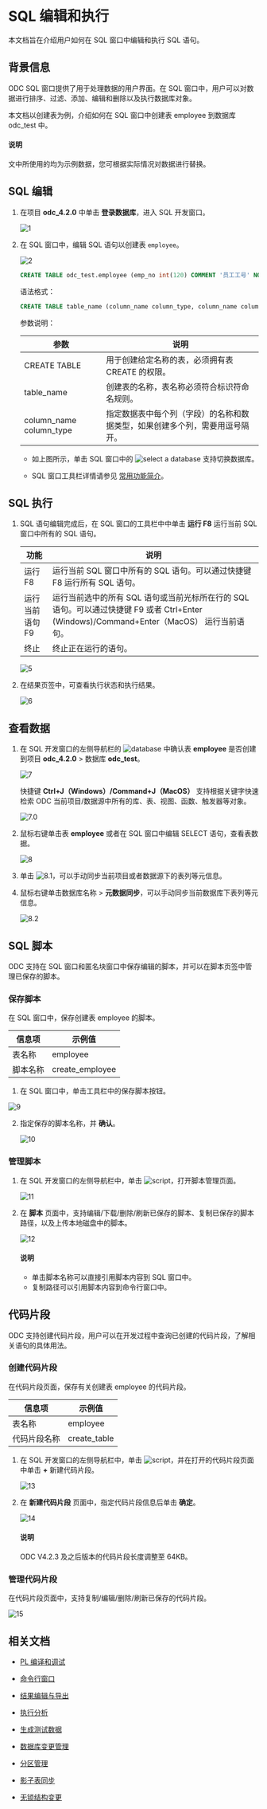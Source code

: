 # SQL 编辑和执行

本文档旨在介绍用户如何在 SQL 窗口中编辑和执行 SQL 语句。

## 背景信息

ODC SQL 窗口提供了用于处理数据的用户界面。在 SQL 窗口中，用户可以对数据进行排序、过滤、添加、编辑和删除以及执行数据库对象。

本文档以创建表为例，介绍如何在 SQL 窗口中创建表 employee 到数据库 odc_test 中。

<main id="notice" type='explain'>
   <h4>说明</h4>
   <p>文中所使用的均为示例数据，您可根据实际情况对数据进行替换。</p>
</main>

## SQL 编辑

1. 在项目 **odc_4.2.0** 中单击 **登录数据库**，进入 SQL 开发窗口。

   ![1](https://obbusiness-private.oss-cn-shanghai.aliyuncs.com/doc/img/odc/430/500.sql-development/100.sql-editing-and-execution/1.png)

2. 在 SQL 窗口中，编辑 SQL 语句以创建表 `employee`。

   ![2](https://obbusiness-private.oss-cn-shanghai.aliyuncs.com/doc/img/odc/430/500.sql-development/100.sql-editing-and-execution/2.png)

   ```sql
   CREATE TABLE odc_test.employee (emp_no int(120) COMMENT '员工工号' NOT NULL, birthday date COMMENT '员工生日' NULL,name varchar(120) COMMENT '员工姓名' NULL,CONSTRAINT cons_employee_empno PRIMARY KEY (emp_no)) DEFAULT CHARSET = utf8mb4    COLLATE = utf8mb4_general_ci;
   ```

   语法格式：

   ```sql
   CREATE TABLE table_name (column_name column_type, column_name column_type,.......);
   ```

   参数说明：

   | 参数                      | 说明                                     |
   |-------------------------|----------------------------------------|
   | CREATE TABLE            | 用于创建给定名称的表，必须拥有表 CREATE 的权限。           |
   | table_name              | 创建表的名称，表名称必须符合标识符命名规则。                 |
   | column_name column_type | 指定数据表中每个列（字段）的名称和数据类型，如果创建多个列，需要用逗号隔开。 |

   - 如上图所示，单击 SQL 窗口中的 ![select a database](https://obbusiness-private.oss-cn-shanghai.aliyuncs.com/doc/img/odc/430/500.sql-development/100.sql-editing-and-execution/select%20a%20database.png) 支持切换数据库。

   - SQL 窗口工具栏详情请参见 [常用功能简介](../1350.feature-details.md)。

## SQL 执行

1. SQL 语句编辑完成后，在 SQL 窗口的工具栏中中单击 **运行 F8** 运行当前 SQL 窗口中所有的 SQL 语句。

   | 功能     | 说明  |
   |--------|------------------|
   |运行 F8|运行当前 SQL 窗口中所有的 SQL 语句。可以通过快捷键 F8 运行所有 SQL 语句。|
   |运行当前语句 F9|运行当前选中的所有 SQL 语句或当前光标所在行的 SQL 语句。可以通过快捷键 F9 或者 Ctrl+Enter (Windows)/Command+Enter（MacOS） 运行当前语句。|
   |终止|终止正在运行的语句。|

   ![5](https://obbusiness-private.oss-cn-shanghai.aliyuncs.com/doc/img/odc/430/500.sql-development/100.sql-editing-and-execution/5.png)

2. 在结果页签中，可查看执行状态和执行结果。

   ![6](https://obbusiness-private.oss-cn-shanghai.aliyuncs.com/doc/img/odc/430/500.sql-development/100.sql-editing-and-execution/6.png)

## 查看数据

1. 在 SQL 开发窗口的左侧导航栏的 ![database](https://obbusiness-private.oss-cn-shanghai.aliyuncs.com/doc/img/odc/420/quickstart/webodc/sql%20editing/database.png) 中确认表 **employee** 是否创建到项目 **odc_4.2.0** > 数据库 **odc_test**。

   ![7](https://obbusiness-private.oss-cn-shanghai.aliyuncs.com/doc/img/odc/430/500.sql-development/100.sql-editing-and-execution/7.png)

   快捷键 <strong>Ctrl+J（Windows）/Command+J（MacOS）</strong> 支持根据关键字快速检索 ODC 当前项目/数据源中所有的库、表、视图、函数、触发器等对象。

   ![7.0](https://obbusiness-private.oss-cn-shanghai.aliyuncs.com/doc/img/odc/430/500.sql-development/100.sql-editing-and-execution/7.0.png)

2. 鼠标右键单击表 **employee** 或者在 SQL 窗口中编辑 SELECT 语句，查看表数据。

   ![8](https://obbusiness-private.oss-cn-shanghai.aliyuncs.com/doc/img/odc/430/500.sql-development/100.sql-editing-and-execution/8.png)

3. 单击 ![8.1](https://obbusiness-private.oss-cn-shanghai.aliyuncs.com/doc/img/odc/430/500.sql-development/100.sql-editing-and-execution/8.1.png)，可以手动同步当前项目或者数据源下的表列等元信息。

4. 鼠标右键单击数据库名称 > **元数据同步**，可以手动同步当前数据库下表列等元信息。

   ![8.2](https://obbusiness-private.oss-cn-shanghai.aliyuncs.com/doc/img/odc/430/500.sql-development/100.sql-editing-and-execution/8.2.png)

## SQL 脚本

ODC 支持在 SQL 窗口和匿名块窗口中保存编辑的脚本，并可以在脚本页签中管理已保存的脚本。

### 保存脚本

在 SQL 窗口中，保存创建表 employee 的脚本。

| 信息项 | 示例值 |
| ------ | ------ |
|表名称|employee|
|脚本名称|create_employee|

1. 在 SQL 窗口中，单击工具栏中的保存脚本按钮。

  ![9](https://obbusiness-private.oss-cn-shanghai.aliyuncs.com/doc/img/odc/430/500.sql-development/100.sql-editing-and-execution/9.png)

2. 指定保存的脚本名称，并 **确认**。

   ![10](https://obbusiness-private.oss-cn-shanghai.aliyuncs.com/doc/img/odc/420/sql-development/sql%20editing%20and%20execution/10.png) 

### 管理脚本

1. 在 SQL 开发窗口的左侧导航栏中，单击 ![script](https://obbusiness-private.oss-cn-shanghai.aliyuncs.com/doc/img/odc/420/sql-development/sql%20editing%20and%20execution/%E8%84%9A%E6%9C%AC.png)，打开脚本管理页面。

   ![11](https://obbusiness-private.oss-cn-shanghai.aliyuncs.com/doc/img/odc/430/500.sql-development/100.sql-editing-and-execution/11.png)

2. 在 **脚本** 页面中，支持编辑/下载/删除/刷新已保存的脚本、复制已保存的脚本路径，以及上传本地磁盘中的脚本。

   ![12](https://obbusiness-private.oss-cn-shanghai.aliyuncs.com/doc/img/odc/430/500.sql-development/100.sql-editing-and-execution/12.png)

   <main id="notice" type='explain'>
      <h4>说明</h4>
      <ul>
      <li>单击脚本名称可以直接引用脚本内容到 SQL 窗口中。</li>
      <li>复制路径可以引用脚本内容到命令行窗口中。</li>
      </ul>
   </main>

## 代码片段

ODC 支持创建代码片段，用户可以在开发过程中查询已创建的代码片段，了解相关语句的具体用法。

### 创建代码片段

在代码片段页面，保存有关创建表 employee 的代码片段。

| 信息项 | 示例值 |
| ------ | ------ |
|表名称|employee|
|代码片段名称|create_table|

1. 在 SQL 开发窗口的左侧导航栏中，单击 ![script](https://obbusiness-private.oss-cn-shanghai.aliyuncs.com/doc/img/odc/420/sql-development/sql%20editing%20and%20execution/%E8%84%9A%E6%9C%AC.png)，并在打开的代码片段页面中单击 **+** 新建代码片段。

   ![13](https://obbusiness-private.oss-cn-shanghai.aliyuncs.com/doc/img/odc/420/sql-development/sql%20editing%20and%20execution/13.png)

2. 在 **新建代码片段** 页面中，指定代码片段信息后单击 **确定**。

   ![14](https://obbusiness-private.oss-cn-shanghai.aliyuncs.com/doc/img/odc/430/500.sql-development/100.sql-editing-and-execution/14.png) 

   <main id="notice" type='explain'>
      <h4>说明</h4>
      <p>ODC V4.2.3 及之后版本的代码片段长度调整至 64KB。</p>
   </main>

### 管理代码片段


在代码片段页面中，支持复制/编辑/删除/刷新已保存的代码片段。

![15](https://obbusiness-private.oss-cn-shanghai.aliyuncs.com/doc/img/odc/430/500.sql-development/100.sql-editing-and-execution/15.png)

## 相关文档

- [PL 编译和调试](../500.sql-development/200.pl-compile-and-debug.md)

- [命令行窗口](../500.sql-development/300.command-line-window.md)

- [结果编辑与导出](../500.sql-development/400.result-editing-and-exporting.md)

- [执行分析](../500.sql-development/500.perform-analysis.md)

- [生成测试数据](../500.sql-development/600.data-mocking.md)

- [数据库变更管理](../700.database-change-management/600.database-change.md)

- [分区管理](../800.data-Lifecycle-management/300.partition-scheme-management/310.manage-partition-scheme.md)

- [影子表同步](../700.database-change-management/800.shadow-table-synchronization.md)

- [无锁结构变更](../700.database-change-management/700.table-structure-change.md)
